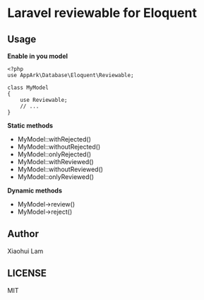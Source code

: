 # Laravel reviewable for Eloquent

## Usage

**Enable in you model**
```
<?php
use AppArk\Database\Eloquent\Reviewable;

class MyModel
{
    use Reviewable;
    // ...
}
```

**Static methods**
- MyModel::withRejected()
- MyModel::withoutRejected()
- MyModel::onlyRejected()
- MyModel::withReviewed()
- MyModel::withoutReviewed()
- MyModel::onlyReviewed()

**Dynamic methods**
- MyModel->review()
- MyModel->reject()

## Author
Xiaohui Lam

## LICENSE
MIT